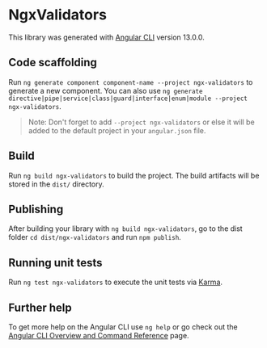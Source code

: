 # NgxValidators

This library was generated with [Angular CLI](https://github.com/angular/angular-cli) version 13.0.0.

## Code scaffolding

Run `ng generate component component-name --project ngx-validators` to generate a new component. You can also use `ng generate directive|pipe|service|class|guard|interface|enum|module --project ngx-validators`.

> Note: Don't forget to add `--project ngx-validators` or else it will be added to the default project in your `angular.json` file.

## Build

Run `ng build ngx-validators` to build the project. The build artifacts will be stored in the `dist/` directory.

## Publishing

After building your library with `ng build ngx-validators`, go to the dist folder `cd dist/ngx-validators` and run `npm publish`.

## Running unit tests

Run `ng test ngx-validators` to execute the unit tests via [Karma](https://karma-runner.github.io).

## Further help

To get more help on the Angular CLI use `ng help` or go check out the [Angular CLI Overview and Command Reference](https://angular.io/cli) page.
